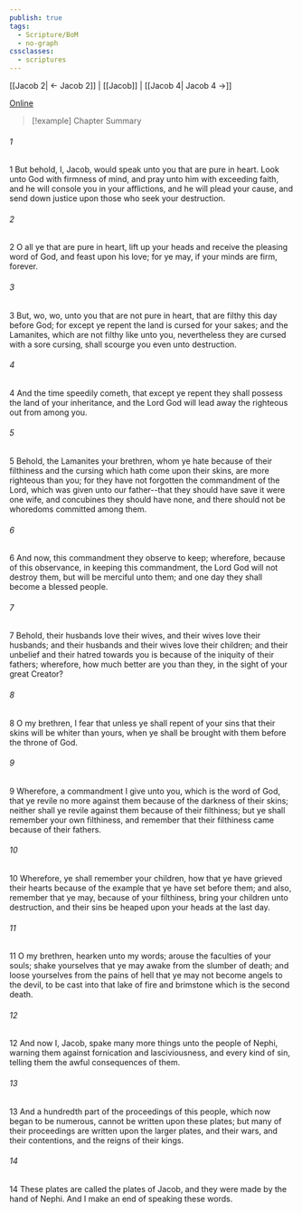 ```yaml
---
publish: true
tags:
  - Scripture/BoM
  - no-graph
cssclasses:
  - scriptures
---
```

[[Jacob 2| ← Jacob 2]] | [[Jacob]] | [[Jacob 4| Jacob 4 →]]

[Online](https://churchofjesuschrist.org/study/scriptures/bofm/jacob/3?lang=eng)

>[!example] Chapter Summary
>
###### 1
1 But behold, I, Jacob, would speak unto you that are pure in heart. Look unto God with firmness of mind, and pray unto him with exceeding faith, and he will console you in your afflictions, and he will plead your cause, and send down justice upon those who seek your destruction.
###### 2
2 O all ye that are pure in heart, lift up your heads and receive the pleasing word of God, and feast upon his love; for ye may, if your minds are firm, forever.
###### 3
3 But, wo, wo, unto you that are not pure in heart, that are filthy this day before God; for except ye repent the land is cursed for your sakes; and the Lamanites, which are not filthy like unto you, nevertheless they are cursed with a sore cursing, shall scourge you even unto destruction.
###### 4
4 And the time speedily cometh, that except ye repent they shall possess the land of your inheritance, and the Lord God will lead away the righteous out from among you.
###### 5
5 Behold, the Lamanites your brethren, whom ye hate because of their filthiness and the cursing which hath come upon their skins, are more righteous than you; for they have not forgotten the commandment of the Lord, which was given unto our father--that they should have save it were one wife, and concubines they should have none, and there should not be whoredoms committed among them.
###### 6
6 And now, this commandment they observe to keep; wherefore, because of this observance, in keeping this commandment, the Lord God will not destroy them, but will be merciful unto them; and one day they shall become a blessed people.
###### 7
7 Behold, their husbands love their wives, and their wives love their husbands; and their husbands and their wives love their children; and their unbelief and their hatred towards you is because of the iniquity of their fathers; wherefore, how much better are you than they, in the sight of your great Creator?
###### 8
8 O my brethren, I fear that unless ye shall repent of your sins that their skins will be whiter than yours, when ye shall be brought with them before the throne of God.
###### 9
9 Wherefore, a commandment I give unto you, which is the word of God, that ye revile no more against them because of the darkness of their skins; neither shall ye revile against them because of their filthiness; but ye shall remember your own filthiness, and remember that their filthiness came because of their fathers.
###### 10
10 Wherefore, ye shall remember your children, how that ye have grieved their hearts because of the example that ye have set before them; and also, remember that ye may, because of your filthiness, bring your children unto destruction, and their sins be heaped upon your heads at the last day.
###### 11
11 O my brethren, hearken unto my words; arouse the faculties of your souls; shake yourselves that ye may awake from the slumber of death; and loose yourselves from the pains of hell that ye may not become angels to the devil, to be cast into that lake of fire and brimstone which is the second death.
###### 12
12 And now I, Jacob, spake many more things unto the people of Nephi, warning them against fornication and lasciviousness, and every kind of sin, telling them the awful consequences of them.
###### 13
13 And a hundredth part of the proceedings of this people, which now began to be numerous, cannot be written upon these plates; but many of their proceedings are written upon the larger plates, and their wars, and their contentions, and the reigns of their kings.
###### 14
14 These plates are called the plates of Jacob, and they were made by the hand of Nephi. And I make an end of speaking these words.



